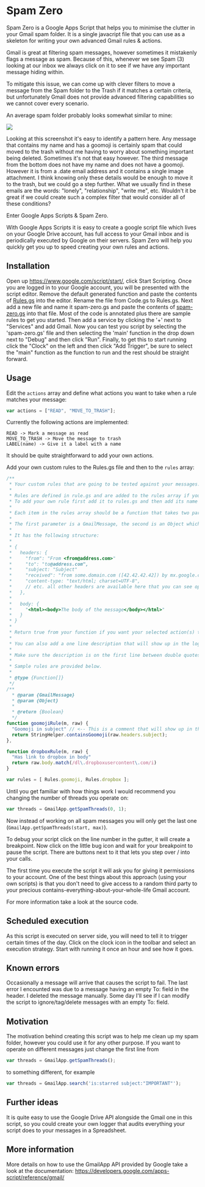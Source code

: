 # Spam Zero

Spam Zero is a Google Apps Script that helps you to minimise the clutter in your Gmail spam folder. It is a single javacript file that you can use as a skeleton for writing your own advanced Gmail rules & actions.

Gmail is great at filtering spam messages, however sometimes it mistakenly flags a message as spam. Because of this, whenever we see Spam (3) looking at our inbox we always click on it to see if we have any important message hiding within.

To mitigate this issue, we can come up with clever filters to move a message from the Spam folder to the Trash if it matches a certain criteria, but unfortunately Gmail does not provide advanced filtering capabilities so we cannot cover every scenario.

An average spam folder probably looks somewhat similar to mine:

![](http://i.imgur.com/gbbNceO.png)

Looking at this screenshot it's easy to identify a pattern here. Any message that contains my name and has a goomoji is certainly spam  that could moved to the trash without me having to worry about something important being deleted. Sometimes it's not that easy however. The third message from the bottom does not have my name and does not have a goomoji. However it is from a .date email address and it contains a single image attachment. I think knowing only these details would be enough to move it to the trash, but we could go a step further. What we usually find in these emails are the words: "lonely", "relationship", "write me", etc. Wouldn't it be great if we could create such a complex filter that would consider all of these conditions?

Enter Google Apps Scripts & Spam Zero.

With Google Apps Scripts it is easy to create a google script file which lives on your Google Drive account, has full access to your Gmail inbox and is periodically executed by Google on their servers. Spam Zero will help you quickly get you up to speed creating your own rules and actions.

## Installation

Open up https://www.google.com/script/start/, click Start Scripting. Once you are logged in to your Google account, you will be presented with the script editor. Remove the default generated function and paste the contents of  [Rules.gs](https://github.com/erichlf/spamzero/blob/master/Rules.gs) into the editor. Rename the file from Code.gs to Rules.gs. Next add a new file and name it spam-zero.gs and paste the contents of [spam-zero.gs](https://github.com/erichlf/spamzero/blob/master/spam-zero.gs) into that file. Most of the code is annotated plus there are sample rules to get you started. Then add a service by clicking the '+' next to "Services" and add Gmail. Now you can test you script by selecting the 'spam-zero.gs' file and then selecting the 'main' function in the drop down next to "Debug" and then click "Run". Finally, to get this to start running click the "Clock" on the left and then click "Add Trigger", be sure to select the "main" function as the function to run and the rest should be straight forward.

## Usage

Edit the `actions` array and define what actions you want to take when a rule matches your message:

```javascript
var actions = ["READ", "MOVE_TO_TRASH"];
```

Currently the following actions are implemented:

```
READ -> Mark a message as read
MOVE_TO_TRASH -> Move the message to trash
LABEL(name) -> Give it a label with a name
```

It should be quite straightforward to add your own actions.

Add your own custom rules to the Rules.gs file and then to the `rules` array:

```javascript
/**
 * Your custom rules that are going to be tested against your messages.
 *
 * Rules are defined in rule.gs and are added to the rules array if you want it ran.
 * To add your own rule first add it to rules.gs and then add its name to the rules array.
 *
 * Each item in the rules array should be a function that takes two parameters.
 *
 * The first parameter is a GmailMessage, the second is an Object which contains the message's raw content.
 *
 * It has the following structure:
 *
 * {
 *   headers: {
 *     "from": "From <from@address.com>"
 *     "to": "to@address.com",
 *     "subject: "Subject"
 *     "received": "from some.domain.com ([42.42.42.42]) by mx.google.com...",
 *     "content-type: "text/html; charset=UTF-8",
 *     // etc. all other headers are available here that you can see opening up "Show original"
 *   },
 *
 *   body: {
 *     "<html><body>The body of the message</body></html>"
 *   }
 * }
 *
 * Return true from your function if you want your selected action(s) to be run on the entire thread.
 *
 * You can also add a one line description that will show up in the logs (provided isDebug is true, see below).
 *
 * Make sure the description is on the first line between double quotes. No need for trailing semicolons.
 *
 * Sample rules are provided below.
 *
 * @type {Function[]}
 */
/**
  * @param {GmailMessage}
  * @param {Object}
  *
  * @return {Boolean}
  */
function goomojiRule(m, raw) {
  "Goomoji in subject" // <-- This is a comment that will show up in the logs to help you with debugging
  return StringHelper.containsGoomoji(raw.headers.subject);
},

function dropboxRule(m, raw) {
  "Has link to dropbox in body"
  return raw.body.match(/dl\.dropboxusercontent\.com/i)
}

var rules = [ Rules.goomoji, Rules.dropbox ];
```

Until you get familiar with how things work I would recommend you changing the number of threads you operate on:

```javascript
var threads = GmailApp.getSpamThreads(0, 1);
```

Now instead of working on all spam messages you will only get the last one (`GmailApp.getSpamThreads(start, max)`).

To debug your script click on the line number in the gutter, it will create a breakpoint. Now click on the little bug icon and wait for your breakpoint to pause the script. There are buttons next to it that lets you step over / into your calls.

The first time you execute the script it will ask you for giving it permissions to your account. One of the best things about this approach (using your own scripts) is that you don't need to give access to a random third party to your precious contains-everything-about-your-whole-life Gmail account.

For more information take a look at the source code.

## Scheduled execution

As this script is executed on server side, you will need to tell it to trigger certain times of the day. Click on the clock icon in the toolbar and select an execution strategy. Start with running it once an hour and see how it goes.

## Known errors

Occasionally a message will arrive that causes the script to fail. The last error I encounted was due to a message having an empty To: field in the header.  I deleted the message manually.  Some day I'll see if I can modify the script to ignore/tag/delete messages with an empty To: field.

## Motivation

The motivation behind creating this script was to help me clean up my spam folder, however you could use it for any other purpose. If you want to operate on different messages just change the first line from

```javascript
var threads = GmailApp.getSpamThreads();
```

to something different, for example

```javascript
var threads = GmailApp.search('is:starred subject:"IMPORTANT"');
```

## Further ideas

It is quite easy to use the Google Drive API alongside the Gmail one in this script, so you could create your own logger that audits everything your script does to your messages in a Spreadsheet.

## More information

More details on how to use the GmailApp API provided by Google take a look at the documentation: https://developers.google.com/apps-script/reference/gmail/
